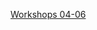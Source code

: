 <a href="https://lalefal.github.io/Foundations-of-Web-Development/ws04/index.html"> Workshops 04-06 </a>
